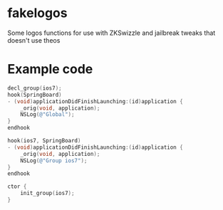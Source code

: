 # fakelogos
Some logos functions for use with ZKSwizzle and jailbreak tweaks that doesn't use theos

# Example code
```objective-c
decl_group(ios7);
hook(SpringBoard)
- (void)applicationDidFinishLaunching:(id)application {
	_orig(void, application);
	NSLog(@"Global");
}
endhook

hook(ios7, SpringBoard)
- (void)applicationDidFinishLaunching:(id)application {
	_orig(void, application);
	NSLog(@"Group ios7");
}
endhook

ctor {
	init_group(ios7);
}
```

